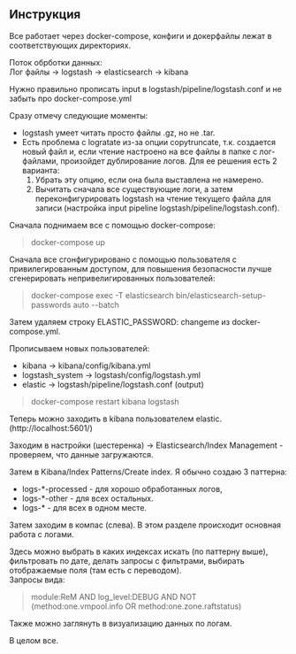 ## Инструкция

Все работает через docker-compose, конфиги и докерфайлы лежат в соответствующих директориях. 

Поток обрботки данных:  
Лог файлы -> logstash -> elasticsearch -> kibana  

Нужно правильно прописать input в logstash/pipeline/logstash.conf и не забыть про docker-compose.yml  

Сразу отмечу следующие моменты:  
* logstash умеет читать просто файлы .gz, но не .tar.  
* Есть проблема с logratate из-за опции copytruncate, т.к. создается новый файл и, если чтение настроено на все файлы в папке с лог-файлами, произойдет дублирование логов. Для ее решения есть 2 варианта:  
    1. Убрать эту опцию, если она была выставлена не намерено.  
    2. Вычитать сначала все существующие логи, а затем переконфигурировать logstash на чтение текущего файла для записи (настройка input pipeline logstash/pipeline/logstash.conf).  

Сначала поднимаем все с помощью docker-compose:
> docker-compose up

Сначала все сгонфигурировано с помощью пользователя с привилегированным доступом, для повышения безопасности лучше сгенерировать непривелигированных пользователей:
> docker-compose exec -T elasticsearch bin/elasticsearch-setup-passwords auto --batch

Затем удаляем строку ELASTIC_PASSWORD: changeme из docker-compose.yml.  

Прописываем новых пользователей:  
* kibana -> kibana/config/kibana.yml
* logstash_system -> logstash/config/logstash.yml
* elastic -> logstash/pipeline/logstash.conf (output)

> docker-compose restart kibana logstash

Теперь можно заходить в kibana пользователем elastic. (http://localhost:5601/) 

Заходим в настройки (шестеренка) -> Elasticsearch/Index Management - проверяем, что данные загружаются.  

Затем в Kibana/Index Patterns/Create index. Я обычно создаю 3 паттерна:
 * logs-*-processed - для хорошо обработанных логов,
 * logs-*-other - для всех остальных.
 * logs-* - для всех в одном месте.

Затем заходим в компас (слева). В этом разделе происходит основная работа с логами. 

Здесь можно выбрать в каких индексах искать (по паттерну выше), фильтровать по дате, делать запросы с фильтрами, выбирать отображаемые поля (там есть с переводом).  
Запросы вида:
> module:ReM AND log_level:DEBUG AND NOT (method:one.vmpool.info OR method:one.zone.raftstatus)

Также можно заглянуть в визуализацию данных по логам.

В целом все.
